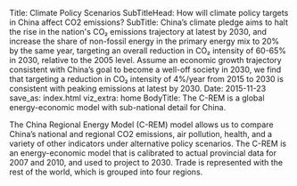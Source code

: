 ﻿Title: Climate Policy Scenarios
SubTitleHead: How will climate policy targets in China affect CO2 emissions?
SubTitle: China’s climate pledge aims to halt the rise in the nation's CO₂ emissions trajectory at latest by 2030, and increase the share of non-fossil energy in the primary energy mix to 20% by the same year, targeting an overall reduction in CO₂ intensity of 60-65% in 2030, relative to the 2005 level. Assume an economic growth trajectory consistent with China’s goal to become a well-off society in 2030, we find that targeting a reduction in CO₂ intensity of 4%/year from 2015 to 2030 is consistent with peaking emissions at latest by 2030.
Date: 2015-11-23
save_as: index.html
viz_extra: home
BodyTitle: The C-REM is a global energy-economic model with sub-national detail for China. 

The China Regional Energy Model (C-REM) model allows us to compare China’s national and regional CO2 emissions, air pollution, health, and a variety of other indicators under alternative policy scenarios. The C-REM is an energy-economic model that is calibrated to actual provincial data for 2007 and 2010, and used to project to 2030. Trade is represented with the rest of the world, which is grouped into four regions.
